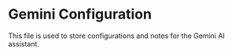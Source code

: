# Gemini Configuration

This file is used to store configurations and notes for the Gemini AI assistant.
